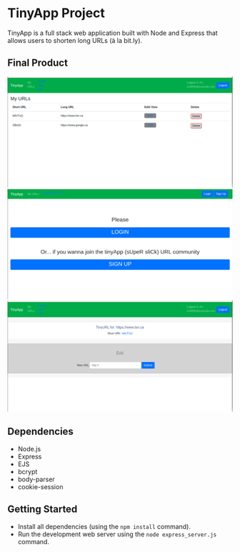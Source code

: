 # TinyApp Project

TinyApp is a full stack web application built with Node and Express that allows users to shorten long URLs (à la bit.ly).

## Final Product

!["Shpws the urls that have been created by a sample user"](https://github.com/johnarvi/tinyapp/blob/master/docs/User_URLS.png)
!["Shows the login page"](https://github.com/johnarvi/tinyapp/blob/master/docs/login_page.png)
!["Shows an individual 'tiny URLS' page"](https://github.com/johnarvi/tinyapp/blob/master/docs/userUrls_Specific_page.png)

## Dependencies

- Node.js
- Express
- EJS
- bcrypt
- body-parser
- cookie-session

## Getting Started

- Install all dependencies (using the `npm install` command).
- Run the development web server using the `node express_server.js` command.
